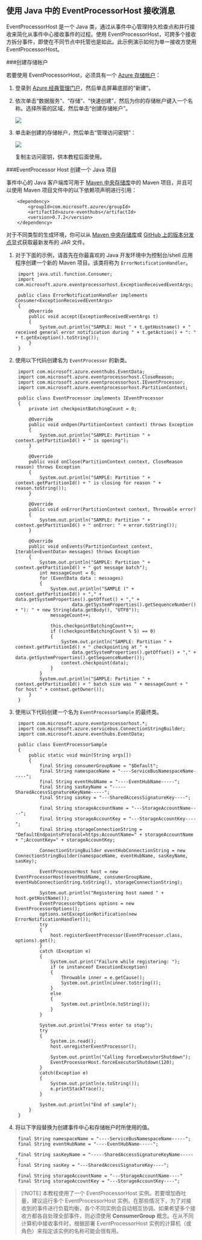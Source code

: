 ## 使用 Java 中的 EventProcessorHost 接收消息

EventProcessorHost 是一个 Java 类，通过从事件中心管理持久检查点和并行接收来简化从事件中心接收事件的过程。使用 EventProcessorHost，可跨多个接收方拆分事件，即使在不同节点中托管也是如此。此示例演示如何为单一接收方使用 EventProcessorHost。

###创建存储帐户

若要使用 EventProcessorHost，必须具有一个 [Azure 存储帐户][]：

1. 登录到 [Azure 经典管理门户][]，然后单击屏幕底部的“新建”。

2. 依次单击“数据服务”、“存储”、“快速创建”，然后为你的存储帐户键入一个名称。选择所需的区域，然后单击“创建存储帐户”。

    ![][11]

3. 单击新创建的存储帐户，然后单击“管理访问密钥”：

    ![][12]

    复制主访问密钥，供本教程后面使用。

###EventProcessor Host 创建一个 Java 项目

事件中心的 Java 客户端库可用于 [Maven 中央存储库](https://search.maven.org/#search%7Cga%7C1%7Ca%3A%22azure-eventhubs%22)中的 Maven 项目，并且可以使用 Maven 项目文件中的以下依赖项声明进行引用：

        <dependency>
        	<groupId>com.microsoft.azure</groupId>
        	<artifactId>azure-eventhubs</artifactId>
        	<version>0.7.2</version>
        </dependency>
 
对于不同类型的生成环境，你可以从 [Maven 中央存储库](https://search.maven.org/#search%7Cga%7C1%7Ca%3A%22azure-eventhubs%22)或 [GitHub 上的版本分发点](https://github.com/Azure/azure-event-hubs/releases)显式获取最新发布的 JAR 文件。

1. 对于下面的示例，请首先在你最喜欢的 Java 开发环境中为控制台/shell 应用程序创建一个新的 Maven 项目。该类将称为 ```ErrorNotificationHandler```。

    	import java.util.function.Consumer;
    	import com.microsoft.azure.eventprocessorhost.ExceptionReceivedEventArgs;
    
    	public class ErrorNotificationHandler implements Consumer<ExceptionReceivedEventArgs>
    	{
    		@Override
    		public void accept(ExceptionReceivedEventArgs t)
    		{
    			System.out.println("SAMPLE: Host " + t.getHostname() + " received general error notification during " + t.getAction() + ": " + t.getException().toString());
    		}
    	}

2. 使用以下代码创建名为 ```EventProcessor``` 的新类。

    	import com.microsoft.azure.eventhubs.EventData;
    	import com.microsoft.azure.eventprocessorhost.CloseReason;
    	import com.microsoft.azure.eventprocessorhost.IEventProcessor;
    	import com.microsoft.azure.eventprocessorhost.PartitionContext;
    
    	public class EventProcessor implements IEventProcessor
    	{
    		private int checkpointBatchingCount = 0;
    
    		@Override
    		public void onOpen(PartitionContext context) throws Exception
    		{
    			System.out.println("SAMPLE: Partition " + context.getPartitionId() + " is opening");
    		}
    
    		@Override
    		public void onClose(PartitionContext context, CloseReason reason) throws Exception
    		{
    			System.out.println("SAMPLE: Partition " + context.getPartitionId() + " is closing for reason " + reason.toString());
    		}
    		
    		@Override
    		public void onError(PartitionContext context, Throwable error)
    		{
    			System.out.println("SAMPLE: Partition " + context.getPartitionId() + " onError: " + error.toString());
    		}
    
    		@Override
    		public void onEvents(PartitionContext context, Iterable<EventData> messages) throws Exception
    		{
    			System.out.println("SAMPLE: Partition " + context.getPartitionId() + " got message batch");
    			int messageCount = 0;
    			for (EventData data : messages)
    			{
    				System.out.println("SAMPLE (" + context.getPartitionId() + "," + data.getSystemProperties().getOffset() + "," +
    						data.getSystemProperties().getSequenceNumber() + "): " + new String(data.getBody(), "UTF8"));
    				messageCount++;
    				
    				this.checkpointBatchingCount++;
    				if ((checkpointBatchingCount % 5) == 0)
    				{
    					System.out.println("SAMPLE: Partition " + context.getPartitionId() + " checkpointing at " +
    						data.getSystemProperties().getOffset() + "," + data.getSystemProperties().getSequenceNumber());
    					context.checkpoint(data);
    				}
    			}
    			System.out.println("SAMPLE: Partition " + context.getPartitionId() + " batch size was " + messageCount + " for host " + context.getOwner());
    		}
    	}

3. 使用以下代码创建一个名为 ```EventProcessorSample``` 的最终类。

    	import com.microsoft.azure.eventprocessorhost.*;
    	import com.microsoft.azure.servicebus.ConnectionStringBuilder;
    	import com.microsoft.azure.eventhubs.EventData;
    
    	public class EventProcessorSample
    	{
    		public static void main(String args[])
    		{
    			final String consumerGroupName = "$Default";
    			final String namespaceName = "----ServiceBusNamespaceName-----";
    			final String eventHubName = "----EventHubName-----";
    			final String sasKeyName = "-----SharedAccessSignatureKeyName-----";
    			final String sasKey = "---SharedAccessSignatureKey----";
    
    			final String storageAccountName = "---StorageAccountName----";
    			final String storageAccountKey = "---StorageAccountKey----";
    			final String storageConnectionString = "DefaultEndpointsProtocol=https;AccountName=" + storageAccountName + ";AccountKey=" + storageAccountKey;
    			
    			ConnectionStringBuilder eventHubConnectionString = new ConnectionStringBuilder(namespaceName, eventHubName, sasKeyName, sasKey);
    			
    			EventProcessorHost host = new EventProcessorHost(eventHubName, consumerGroupName, eventHubConnectionString.toString(), storageConnectionString);
    			
    			System.out.println("Registering host named " + host.getHostName());
    			EventProcessorOptions options = new EventProcessorOptions();
    			options.setExceptionNotification(new ErrorNotificationHandler());
    			try
    			{
    				host.registerEventProcessor(EventProcessor.class, options).get();
    			}
    			catch (Exception e)
    			{
    				System.out.print("Failure while registering: ");
    				if (e instanceof ExecutionException)
    				{
    					Throwable inner = e.getCause();
    					System.out.println(inner.toString());
    				}
    				else
    				{
    					System.out.println(e.toString());
    				}
    			}
    
    			System.out.println("Press enter to stop");
    			try
    			{
    				System.in.read();
    				host.unregisterEventProcessor();
    				
    				System.out.println("Calling forceExecutorShutdown");
    				EventProcessorHost.forceExecutorShutdown(120);
    			}
    			catch(Exception e)
    			{
    				System.out.println(e.toString());
    				e.printStackTrace();
    			}
    			
    			System.out.println("End of sample");
    		}
    	}

4. 将以下字段替换为创建事件中心和存储帐户时所使用的值。

    	final String namespaceName = "----ServiceBusNamespaceName-----";
    	final String eventHubName = "----EventHubName-----";
    
    	final String sasKeyName = "-----SharedAccessSignatureKeyName-----";
    	final String sasKey = "---SharedAccessSignatureKey----";
    
    	final String storageAccountName = "---StorageAccountName----"
    	final String storageAccountKey = "---StorageAccountKey----";

> [!NOTE] 本教程使用了一个 EventProcessorHost 实例。若要增加吞吐量，建议运行多个 EventProcessorHost 实例。在那些情况下，为了对接收到的事件进行负载均衡，各个不同实例会自动相互协调。如果希望多个接收方都各自处理全部事件，则必须使用 **ConsumerGroup** 概念。在从不同计算机中接收事件时，根据部署 EventProcessorHost 实例的计算机（或角色）来指定该实例的名称可能会很有用。

<!-- Links -->
[Event Hubs Overview]: ../articles/event-hubs/event-hubs-overview.md
[Azure 存储帐户]: ../articles/storage/storage-create-storage-account.md
[Azure 经典管理门户]: http://manage.windowsazure.cn

<!-- Images -->
[11]: ./media/service-bus-event-hubs-getstarted/create-eph-csharp2.png
[12]: ./media/service-bus-event-hubs-getstarted/create-eph-csharp3.png

<!---HONumber=Mooncake_0718_2016-->